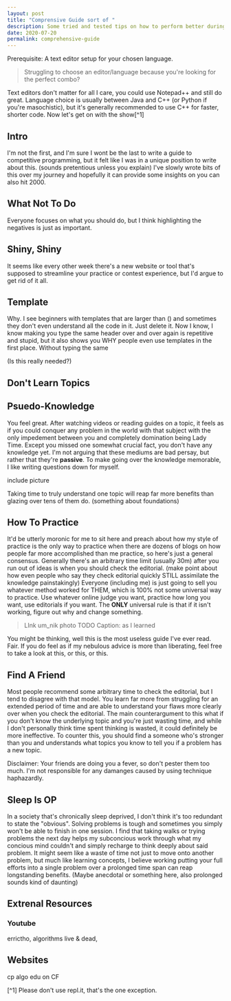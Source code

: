 ```yaml
---
layout: post
title: "Comprensive Guide sort of "
description: Some tried and tested tips on how to perform better during CodeForce contests.
date: 2020-07-20
permalink: comprehensive-guide
---
```


Prerequisite: A text editor setup for your chosen language. 

>Struggling to choose an editor/language because you're looking for the perfect combo? 

Text editors don't matter for all I care, you could use Notepad++ and still do
great.  Language choice is usually between Java and C++ (or Python if you're
masochistic), but it's generally recommended to use C++ for faster, shorter
code. Now let's get on with the show[^1]

## Intro

I'm not the first, and I'm sure I wont be the last to write a guide to
competitive programming, but it felt like I was in a unique position to write
about this. (sounds pretentious unless you explain) I've slowly wrote bits of
this over my journey and hopefully it can provide some insights on you can also
hit 2000.

## What Not To Do

Everyone focuses on what you should do, but I think highlighting the negatives
is just as important.

## Shiny, Shiny
It seems like every other week there's a new website or tool that's supposed to
streamline your practice or contest experience, but I'd argue to get rid of it
all.

## Template

Why. I see beginners with templates that are larger than () and sometimes they
don't even understand all the code in it. Just delete it. Now I know, I know
making you type the same header over and over again is repetitive and stupid,
but it also shows you WHY people even use templates in the first place. Without
typing the same 

(Is this really needed?)

## Don't Learn Topics

## Psuedo-Knowledge
You feel great. After watching videos or reading guides on a topic, it feels as
if you could conquer any problem in the world with that subject with the only
impedement between you and completely domination being Lady Time. Except you
missed one somewhat crucial fact, you don't have any knowledge yet. I'm not
arguing that these mediums are bad persay, but rather that they're __passive__.
To make going over the knowledge memorable, I like writing questions down for
myself. 

include picture

Taking time to truly understand one topic will reap far more benefits than glazing
over tens of them do. (something about foundations)

## How To Practice

It'd be utterly moronic for me to sit here and preach about how my style of
practice is the only way to practice when there are dozens of blogs on how
people far more accomplished than me practice, so here's just a general
consensus. Generally there's an arbitrary time limit (usually 30m) after you run
out of ideas is when you should check the editorial. (make point about how even
people who say they check editorial quickly STILL assimilate the knowledge
painstakingly) Everyone (including me) is just going to sell you whatever method
worked for THEM, which is 100% not some universal way to practice. Use whatever
online judge you want, practice how long you want, use editorials if you want.
The **ONLY** universal rule is that if it isn't working, figure out why and
change something.

> LInk um_nik photo TODO Caption: as I learned

You might be thinking, well this is the most useless guide I've ever read. Fair.
If you do feel as if my nebulous advice is more <something> than liberating,
feel free to take a look at this, or this, or this.

## Find A Friend

Most people recommend some arbitrary time to check the editorial, but I tend to
disagree with that model. You learn far more from struggling for an extended
period of time and are able to understand your flaws more clearly over when you
check the editorial. The main counterargument to this what if you don't know the
underlying topic and you're just wasting time, and while I don't personally
think time spent thinking is wasted, it could definitely be more ineffective. To
counter this, you should find a someone who's stronger than you and understands
what topics you know to tell you if a problem has a new topic.

Disclaimer: Your friends are doing you a fever, so don't pester them too much.
I'm not responsible for any damanges caused by using technique haphazardly.

## Sleep Is OP

In a society that's chronically sleep deprived, I don't think it's too redundant
to state the "obvious". Solving problems is tough and sometimes you simply won't
be able to finish in one session. I find that taking walks or trying problems
the next day helps my subconcious work through what my concious mind couldn't
and simply recharge to think deeply about said problem. It might seem like a
waste of time not just to move onto another problem, but much like learning
concepts, I believe working putting your full efforts into a single problem over
a prolonged time span can reap longstanding benefits. (Maybe anecdotal or
something here, also prolonged sounds kind of daunting)

## Extrenal Resources
### Youtube
errictho,  algorithms live & dead, 

## Websites
cp algo
edu on CF 

[^1] Please don't use repl.it, that's the one exception.
